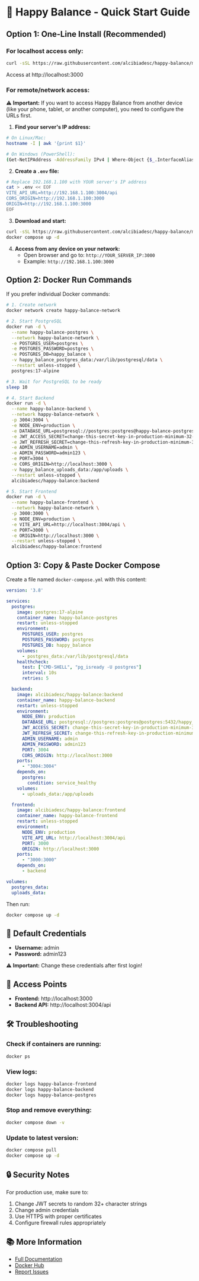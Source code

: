 # 🚀 Happy Balance - Quick Start Guide

## Option 1: One-Line Install (Recommended)

### For localhost access only:

```bash
curl -sSL https://raw.githubusercontent.com/alcibiadesc/happy-balance/main/docker-compose.yml | docker compose -f - up -d
```

Access at http://localhost:3000

### For remote/network access:

⚠️ **Important:** If you want to access Happy Balance from another device (like your phone, tablet, or another computer), you need to configure the URLs first.

1. **Find your server's IP address:**
```bash
# On Linux/Mac:
hostname -I | awk '{print $1}'

# On Windows (PowerShell):
(Get-NetIPAddress -AddressFamily IPv4 | Where-Object {$_.InterfaceAlias -notlike "*Loopback*"}).IPAddress
```

2. **Create a `.env` file:**
```bash
# Replace 192.168.1.100 with YOUR server's IP address
cat > .env << EOF
VITE_API_URL=http://192.168.1.100:3004/api
CORS_ORIGIN=http://192.168.1.100:3000
ORIGIN=http://192.168.1.100:3000
EOF
```

3. **Download and start:**
```bash
curl -sSL https://raw.githubusercontent.com/alcibiadesc/happy-balance/main/docker-compose.yml -o docker-compose.yml
docker compose up -d
```

4. **Access from any device on your network:**
   - Open browser and go to: `http://YOUR_SERVER_IP:3000`
   - Example: `http://192.168.1.100:3000`

## Option 2: Docker Run Commands

If you prefer individual Docker commands:

```bash
# 1. Create network
docker network create happy-balance-network

# 2. Start PostgreSQL
docker run -d \
  --name happy-balance-postgres \
  --network happy-balance-network \
  -e POSTGRES_USER=postgres \
  -e POSTGRES_PASSWORD=postgres \
  -e POSTGRES_DB=happy_balance \
  -v happy_balance_postgres_data:/var/lib/postgresql/data \
  --restart unless-stopped \
  postgres:17-alpine

# 3. Wait for PostgreSQL to be ready
sleep 10

# 4. Start Backend
docker run -d \
  --name happy-balance-backend \
  --network happy-balance-network \
  -p 3004:3004 \
  -e NODE_ENV=production \
  -e DATABASE_URL=postgresql://postgres:postgres@happy-balance-postgres:5432/happy_balance \
  -e JWT_ACCESS_SECRET=change-this-secret-key-in-production-minimum-32-characters-long \
  -e JWT_REFRESH_SECRET=change-this-refresh-key-in-production-minimum-32-characters-long \
  -e ADMIN_USERNAME=admin \
  -e ADMIN_PASSWORD=admin123 \
  -e PORT=3004 \
  -e CORS_ORIGIN=http://localhost:3000 \
  -v happy_balance_uploads_data:/app/uploads \
  --restart unless-stopped \
  alcibiadesc/happy-balance:backend

# 5. Start Frontend
docker run -d \
  --name happy-balance-frontend \
  --network happy-balance-network \
  -p 3000:3000 \
  -e NODE_ENV=production \
  -e VITE_API_URL=http://localhost:3004/api \
  -e PORT=3000 \
  -e ORIGIN=http://localhost:3000 \
  --restart unless-stopped \
  alcibiadesc/happy-balance:frontend
```

## Option 3: Copy & Paste Docker Compose

Create a file named `docker-compose.yml` with this content:

```yaml
version: '3.8'

services:
  postgres:
    image: postgres:17-alpine
    container_name: happy-balance-postgres
    restart: unless-stopped
    environment:
      POSTGRES_USER: postgres
      POSTGRES_PASSWORD: postgres
      POSTGRES_DB: happy_balance
    volumes:
      - postgres_data:/var/lib/postgresql/data
    healthcheck:
      test: ["CMD-SHELL", "pg_isready -U postgres"]
      interval: 10s
      retries: 5

  backend:
    image: alcibiadesc/happy-balance:backend
    container_name: happy-balance-backend
    restart: unless-stopped
    environment:
      NODE_ENV: production
      DATABASE_URL: postgresql://postgres:postgres@postgres:5432/happy_balance
      JWT_ACCESS_SECRET: change-this-secret-key-in-production-minimum-32-characters
      JWT_REFRESH_SECRET: change-this-refresh-key-in-production-minimum-32-chars
      ADMIN_USERNAME: admin
      ADMIN_PASSWORD: admin123
      PORT: 3004
      CORS_ORIGIN: http://localhost:3000
    ports:
      - "3004:3004"
    depends_on:
      postgres:
        condition: service_healthy
    volumes:
      - uploads_data:/app/uploads

  frontend:
    image: alcibiadesc/happy-balance:frontend
    container_name: happy-balance-frontend
    restart: unless-stopped
    environment:
      NODE_ENV: production
      VITE_API_URL: http://localhost:3004/api
      PORT: 3000
      ORIGIN: http://localhost:3000
    ports:
      - "3000:3000"
    depends_on:
      - backend

volumes:
  postgres_data:
  uploads_data:
```

Then run:
```bash
docker compose up -d
```

## 🔑 Default Credentials

- **Username:** admin
- **Password:** admin123

⚠️ **Important:** Change these credentials after first login!

## 📍 Access Points

- **Frontend:** http://localhost:3000
- **Backend API:** http://localhost:3004/api

## 🛠️ Troubleshooting

### Check if containers are running:
```bash
docker ps
```

### View logs:
```bash
docker logs happy-balance-frontend
docker logs happy-balance-backend
docker logs happy-balance-postgres
```

### Stop and remove everything:
```bash
docker compose down -v
```

### Update to latest version:
```bash
docker compose pull
docker compose up -d
```

## 🔒 Security Notes

For production use, make sure to:

1. Change JWT secrets to random 32+ character strings
2. Change admin credentials
3. Use HTTPS with proper certificates
4. Configure firewall rules appropriately

## 📚 More Information

- [Full Documentation](https://github.com/alcibiadesc/happy-balance)
- [Docker Hub](https://hub.docker.com/r/alcibiadesc/happy-balance)
- [Report Issues](https://github.com/alcibiadesc/happy-balance/issues)